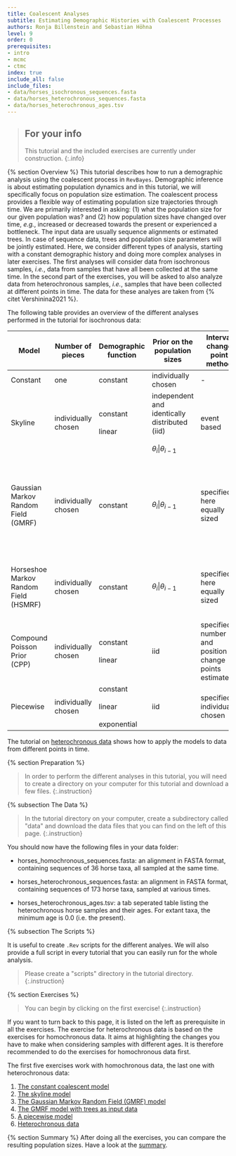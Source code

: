 ```yaml
---
title: Coalescent Analyses
subtitle: Estimating Demographic Histories with Coalescent Processes
authors: Ronja Billenstein and Sebastian Höhna
level: 9
order: 0
prerequisites:
- intro
- mcmc
- ctmc
index: true
include_all: false
include_files:
- data/horses_isochronous_sequences.fasta
- data/horses_heterochronous_sequences.fasta
- data/horses_heterochronous_ages.tsv
---
```


> ## For your info
> This tutorial and the included exercises are currently under construction.
{:.info}

{% section Overview %}
This tutorial describes how to run a demographic analysis using the coalescent process in `RevBayes`.
Demographic inference is about estimating population dynamics and in this tutorial, we will specifically focus on population size estimation.
The coalescent process provides a flexible way of estimating population size trajectories through time.
We are primarily interested in asking:
(1) what the population size for our given population was?
and (2) how population sizes have changed over time, *e.g.*, increased or decreased towards the present or experienced a bottleneck.
The input data are usually sequence alignments or estimated trees.
In case of sequence data, trees and population size parameters will be jointly estimated.
Here, we consider different types of analysis, starting with a constant demographic history and doing more complex analyses in later exercises.
The first analyses will consider data from isochronous samples, *i.e.*, data from samples that have all been collected at the same time.
In the second part of the exercises, you will be asked to also analyze data from heterochronous samples, *i.e.*, samples that have been collected at different points in time.
The data for these analyes are taken from {% citet Vershinina2021 %}.

The following table provides an overview of the different analyses performed in the tutorial for isochronous data:

| Model                                 | Number of pieces    | Demographic function                      | Prior on the population sizes                                                   | Interval change point method                               | Tutorial                                                                                                                                                                         |
|---------------------------------------|---------------------|-------------------------------------------|---------------------------------------------------------------------------------|------------------------------------------------------------|----------------------------------------------------------------------------------------------------------------------------------------------------------------------------------|
| Constant                              | one                 | constant                                  | individually chosen                                                             | -                                                          | [constant]({{base.url}}/tutorials/coalescent/constant)                                                                                                                           |
| Skyline                               | individually chosen | constant<br><br>linear                    | independent and identically distributed (iid)<br><br>$\theta_i \| \theta_{i-1}$ | event based                                                | [skyline]({{base.url}}/tutorials/coalescent/skyline)                                                                                                                             |
| Gaussian Markov Random Field (GMRF)   | individually chosen | constant                                  | $\theta_i \| \theta_{i-1}$                                                      | specified - here equally sized                             | With sequences as input data: [GMRF]({{base.url}}/tutorials/coalescent/GMRF)<br><br>With trees as input data: [GMRF treebased]({{base.url}}/tutorials/coalescent/GMRF_treebased) |
| Horseshoe Markov Random Field (HSMRF) | individually chosen | constant                                  | $\theta_i \| \theta_{i-1}$                                                      | specified - here equally sized                             | little description included in [GMRF]({{base.url}}/tutorials/coalescent/GMRF)<br><br>script in [HSMRF]({{base.url}}/tutorials/coalescent/HSMRF)                                  |
| Compound Poisson Prior (CPP)          | individually chosen | constant<br><br>linear                    | iid                                                                             | specified - number and position of change points estimated | little description included in [GMRF]({{base.url}}/tutorials/coalescent/GMRF)<br><br>script in [CPP]({{base.url}}/tutorials/coalescent/CPP)                                      |
| Piecewise                             | individually chosen | constant<br><br>linear<br><br>exponential | iid                                                                             | specified - individually chosen                            | [piecewise]({{base.url}}/tutorials/coalescent/piecewise)                                                                                                                         |

The tutorial on [heterochronous data]({{base.url}}/tutorials/coalescent/heterochronous) shows how to apply the models to data from different points in time.

<!--- ### Why?! --->

<!---
{% subsection The Coalescent %}
The coalescent process is constructing a tree backwards in time.
Starting from the samples, lineages are merged (*i.e.* coalesced), always two at a time.
Under the coalescent process, the waiting time between two coalescent events is exponentially distributed and depends on the number of 'active' lineages and the effective population size $N_e$.
Active lineages are the ones that can coalesce, the number is reduced by one with every coalescent event.
The coalescent process was first introduced by Kingman in 1982 for a constant population size {% cite Kingman1982 %}.
Griffiths and Tavaré then extended the model to be applicable to varying population sizes {% cite Griffiths1994 %}.
--->
<!--- Also, samples from different ages can be included {% cite %}. (Should go to heterochronous part) --->

<!--- ### Add figure!! --->

{% section Preparation %}

> In order to perform the different analyses in this tutorial, you will need to create a directory on your computer for this tutorial and download a few files.
{:.instruction}

{% subsection The Data %}

> In the tutorial directory on your computer, create a subdirectory called "data" and download the data files that you can find on the left of this page.
{:.instruction}

You should now have the following files in your data folder:

-   horses_homochronous_sequences.fasta: an alignment in FASTA format, containing sequences of 36 horse taxa, all sampled at the same time.

-   horses_heterochronous_sequences.fasta: an alignment in FASTA format, containing sequences of 173 horse taxa, sampled at various times.

-   horses_heterochronous_ages.tsv: a tab seperated table listing the heterochronous horse samples and their ages. For extant taxa, the minimum age is 0.0 (i.e. the present).


{% subsection The Scripts %}

It is useful to create `.Rev` scripts for the different analyes.
We will also provide a full script in every tutorial that you can easily run for the whole analysis.

> Please create a "scripts" directory in the tutorial directory.
{:.instruction}

{% section Exercises %}

> You can begin by clicking on the first exercise!
{:.instruction}

If you want to turn back to this page, it is listed on the left as prerequisite in all the exercises.
The exercise for heterochronous data is based on the exercises for homochronous data.
It aims at highlighting the changes you have to make when considering samples with different ages.
It is therefore recommended to do the exercises for homochronous data first.

The first five exercises work with homochronous data, the last one with heterochronous data:
1. [The constant coalescent model]({{base.url}}/tutorials/coalescent/constant)
2. [The skyline model]({{base.url}}/tutorials/coalescent/skyline)
3. [The Gaussian Markov Random Field (GMRF) model]({{base.url}}/tutorials/coalescent/GMRF)
4. [The GMRF model with trees as input data]({{base.url}}/tutorials/coalescent/GMRF_treebased)
5. [A piecewise model]({{base.url}}/tutorials/coalescent/piecewise)
6. [Heterochronous data]({{base.url}}/tutorials/coalescent/heterochronous)

{% section Summary %}
After doing all the exercises, you can compare the resulting population sizes.
Have a look at the [summary]({{base.url}}/tutorials/coalescent/summary).
